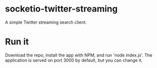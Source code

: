 # socketio-twitter-streaming
A simple Twitter streaming search client.

# Run it
Download the repo, install the app with NPM, and run 'node index.js'.
The application is served on port 3000 by default, but you can change it.
